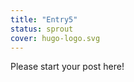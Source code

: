 ```yaml
---
title: "Entry5"
status: sprout
cover: hugo-logo.svg
---
```


<!-- status: sprout, bloom, mature (completion: sprout < bloom < mature ) -->

Please start your post here!